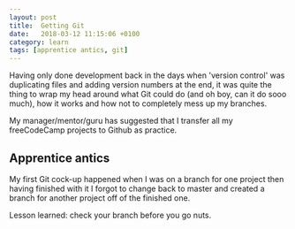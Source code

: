```yaml
---
layout: post
title:  Getting Git
date:   2018-03-12 11:15:06 +0100
category: learn
tags: [apprentice antics, git]
---
```


Having only done development back in the days when 'version control' was duplicating files and adding version numbers at the end, it was quite the thing to wrap my head around what Git could do (and oh boy, can it do sooo much), how it works and how not to completely mess up my branches.

My manager/mentor/guru has suggested that I transfer all my freeCodeCamp projects to Github as practice.

## Apprentice antics

My first Git cock-up happened when I was on a branch for one project then having finished with it I forgot to change back to master and created a branch for another project off of the finished one.

Lesson learned: check your branch before you go nuts.